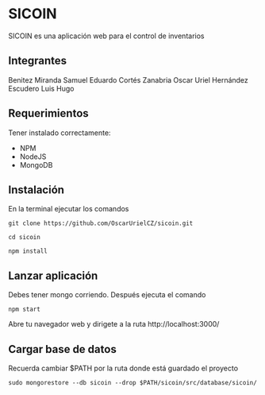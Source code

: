 # SICOIN

SICOIN es una aplicación web para el control de inventarios

## Integrantes

Benitez Miranda Samuel Eduardo
Cortés Zanabria Oscar Uriel
Hernández Escudero Luis Hugo

## Requerimientos

Tener instalado correctamente:

- NPM
- NodeJS
- MongoDB

## Instalación

En la terminal ejecutar los comandos

```git clone https://github.com/OscarUrielCZ/sicoin.git```

```cd sicoin```

```npm install``` 

## Lanzar aplicación

Debes tener mongo corriendo. Después ejecuta el comando

```npm start```

Abre tu navegador web y dirigete a la ruta http://localhost:3000/

## Cargar base de datos

Recuerda cambiar $PATH por la ruta donde está guardado el proyecto

```sudo mongorestore --db sicoin --drop $PATH/sicoin/src/database/sicoin/```
